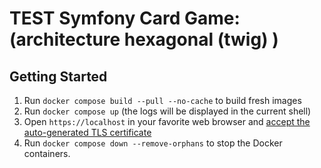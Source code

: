 # TEST Symfony Card Game: (architecture hexagonal (twig) )
## Getting Started

1. Run `docker compose build --pull --no-cache` to build fresh images
2. Run `docker compose up` (the logs will be displayed in the current shell)
3. Open `https://localhost` in your favorite web browser and [accept the auto-generated TLS certificate](https://stackoverflow.com/a/15076602/1352334)
4. Run `docker compose down --remove-orphans` to stop the Docker containers.
